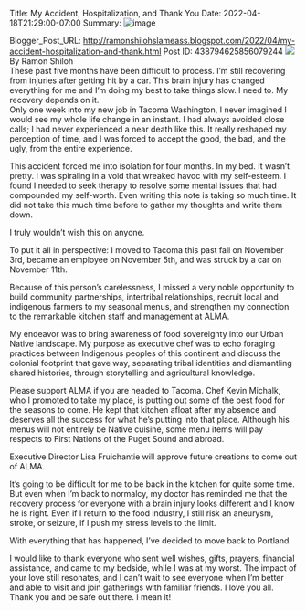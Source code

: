 Title: My Accident, Hospitalization, and Thank You
Date: 2022-04-18T21:29:00-07:00
Summary: ![image](https://blogger.googleusercontent.com/img/b/R29vZ2xl/AVvXsEjy0eFfPVNICps5O9hpVnSbFXNsGTu19CmFIpNxJhpjkQxylbU_SCNbWbA1KJ6fqETE-pTOlL1cRkom8pALgFk0UCYT9t6YlR1MrgpdZ5gownNvz9TdmTiLPR_WyaUG0uRsLHgXY4XGc0wjN4IhSpq3mxhuqQcNwE-56A4ZGDZKV-6QDrN7riX5aKU/s320/Blog%20Photo.jpg "Image summary")

Blogger_Post_URL: http://ramonshilohslameass.blogspot.com/2022/04/my-accident-hospitalization-and-thank.html
Post ID: 438794625856079244
[![](https://blogger.googleusercontent.com/img/b/R29vZ2xl/AVvXsEjy0eFfPVNICps5O9hpVnSbFXNsGTu19CmFIpNxJhpjkQxylbU_SCNbWbA1KJ6fqETE-pTOlL1cRkom8pALgFk0UCYT9t6YlR1MrgpdZ5gownNvz9TdmTiLPR_WyaUG0uRsLHgXY4XGc0wjN4IhSpq3mxhuqQcNwE-56A4ZGDZKV-6QDrN7riX5aKU/s320/Blog%20Photo.jpg)](https://blogger.googleusercontent.com/img/b/R29vZ2xl/AVvXsEjy0eFfPVNICps5O9hpVnSbFXNsGTu19CmFIpNxJhpjkQxylbU_SCNbWbA1KJ6fqETE-pTOlL1cRkom8pALgFk0UCYT9t6YlR1MrgpdZ5gownNvz9TdmTiLPR_WyaUG0uRsLHgXY4XGc0wjN4IhSpq3mxhuqQcNwE-56A4ZGDZKV-6QDrN7riX5aKU/s1799/Blog%20Photo.jpg)  
By Ramon Shiloh   
These past five months have been difficult to process. I’m still recovering from injuries after getting hit by a car. This brain injury has changed everything for me and I’m doing my best to take things slow. I need to. My recovery depends on it.  
Only one week into my new job in Tacoma Washington, I never imagined I would see my whole life change in an instant. I had always avoided close calls; I had never experienced a near death like this. It really reshaped my perception of time, and I was forced to accept the good, the bad, and the ugly, from the entire experience.  
  
This accident forced me into isolation for four months. In my bed. It wasn’t pretty. I was spiraling in a void that wreaked havoc with my self\-esteem. I found I needed to seek therapy to resolve some mental issues that had compounded my self\-worth. Even writing this note is taking so much time. It did not take this much time before to gather my thoughts and write them down.  
  
I truly wouldn’t wish this on anyone.  
  
To put it all in perspective: I moved to Tacoma this past fall on November 3rd, became an employee on November 5th, and was struck by a car on November 11th.  
  
Because of this person’s carelessness, I missed a very noble opportunity to build community partnerships, intertribal relationships, recruit local and indigenous farmers to my seasonal menus, and strengthen my connection to the remarkable kitchen staff and management at ALMA.  
  
My endeavor was to bring awareness of food sovereignty into our Urban Native landscape. My purpose as executive chef was to echo foraging practices between Indigenous peoples of this continent and discuss the colonial footprint that gave way, separating tribal identities and dismantling shared histories, through storytelling and agricultural knowledge.  
  
Please support ALMA if you are headed to Tacoma. Chef Kevin Michalk, who I promoted to take my place, is putting out some of the best food for the seasons to come. He kept that kitchen afloat after my absence and deserves all the success for what he’s putting into that place. Although his menus will not entirely be Native cuisine, some menu items will pay respects to First Nations of the Puget Sound and abroad.  
  
Executive Director Lisa Fruichantie will approve future creations to come out of ALMA.  
  
It’s going to be difficult for me to be back in the kitchen for quite some time. But even when I’m back to normalcy, my doctor has reminded me that the recovery process for everyone with a brain injury looks different and I know he is right. Even if I return to the food industry, I still risk an aneurysm, stroke, or seizure, if I push my stress levels to the limit.  
  
With everything that has happened, I’ve decided to move back to Portland.  
  
I would like to thank everyone who sent well wishes, gifts, prayers, financial assistance, and came to my bedside, while I was at my worst. The impact of your love still resonates, and I can’t wait to see everyone when I’m better and able to visit and join gatherings with familiar friends. I love you all. Thank you and be safe out there. I mean it! 